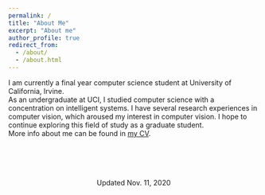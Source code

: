 ```yaml
---
permalink: /
title: "About Me"
excerpt: "About me"
author_profile: true
redirect_from: 
  - /about/
  - /about.html
---
```

I am currently a final year computer science student at University of California, Irvine.\
As an undergraduate at UCI, I studied computer science with a concentration on intelligent systems. I have several research experiences in computer vision, which aroused my interest in computer vision. I hope to continue exploring this field of study as a graduate student.\
More info about me can be found in [my CV](https://qzhangli.github.io/cv/).\
<br/><br/>
<br/><br/>
<center>Updated Nov. 11, 2020</center>
<br/><br/>
<br/><br/>
<br/><br/>
<br/><br/>
<script type='text/javascript' id='clustrmaps' src='//cdn.clustrmaps.com/map_v2.js?cl=ffffff&w=a&t=tt&d=NhU8FlF82efSr5a5f4GrETxbYTBuqgLLi2uyNcM6_1o&co=2d78ad&cmo=3acc3a&cmn=ff5353&ct=ffffff' style='width:50%;height:300px;'></script>

